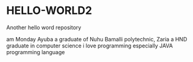 # HELLO-WORLD2
Another hello word repository

am Monday Ayuba a graduate of Nuhu Bamalli polytechnic, Zaria a HND graduate in computer science
i love programming especially JAVA programming language
